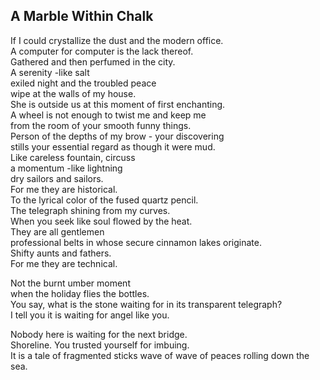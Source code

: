 A Marble Within Chalk
---------------------
If I could crystallize the dust and the modern office.  
A computer for computer is the lack thereof.  
Gathered and then perfumed in the city.  
A serenity -like salt  
exiled night and the troubled peace  
wipe at the walls of my house.  
She is outside us at this moment of first enchanting.  
A wheel is not enough to twist me and keep me  
from the room of your smooth funny things.  
Person of the depths of my brow - your discovering  
stills your essential regard as though it were mud.  
Like careless fountain, circuss  
a momentum -like lightning  
dry sailors and sailors.  
For me they are historical.  
To the lyrical color of the fused quartz pencil.  
The telegraph shining from my curves.  
When you seek like soul flowed by the heat.  
They are all gentlemen  
professional belts in whose secure cinnamon lakes originate.  
Shifty aunts and fathers.  
For me they are technical.  
  
Not the burnt umber moment  
when the holiday flies the bottles.  
You say, what is the stone waiting for in its transparent telegraph?  
I tell you it is waiting for angel like you.  
  
Nobody here is waiting for the next bridge.  
Shoreline. You trusted yourself for imbuing.  
It is a tale of fragmented sticks wave of wave of peaces rolling down the sea.  
